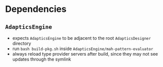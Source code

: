 # Dependencies
## `AdapticsEngine`
 - expects `AdapticsEngine` to be adjacent to the root `AdapticsDesigner` directory
 - run `bash build-pkg.sh` inside `AdapticsEngine/mah-pattern-evaluator`
 - always reload type provider servers after build, since they may not see updates through the symlink